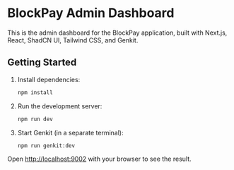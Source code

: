 # BlockPay Admin Dashboard

This is the admin dashboard for the BlockPay application, built with Next.js, React, ShadCN UI, Tailwind CSS, and Genkit.

## Getting Started

1. Install dependencies:
   ```bash
   npm install
   ```
2. Run the development server:
   ```bash
   npm run dev
   ```
3. Start Genkit (in a separate terminal):
    ```bash
    npm run genkit:dev
    ```

Open [http://localhost:9002](http://localhost:9002) with your browser to see the result.
